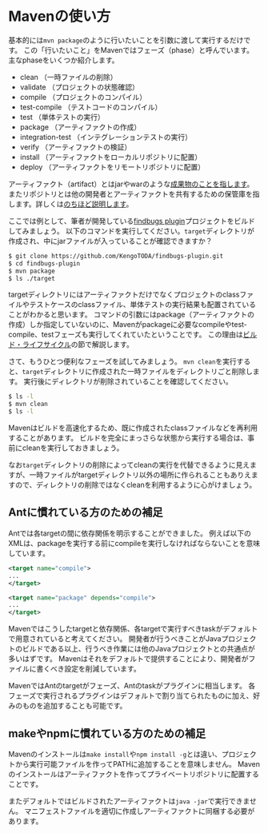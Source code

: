 # Mavenの使い方

基本的には`mvn package`のように行いたいことを引数に渡して実行するだけです。
この「行いたいこと」をMavenではフェーズ（phase）と呼んでいます。主なphaseをいくつか紹介します。

* clean （一時ファイルの削除）
* validate （プロジェクトの状態確認）
* compile （プロジェクトのコンパイル）
* test-compile （テストコードのコンパイル）
* test （単体テストの実行）
* package （アーティファクトの作成）
* integration-test （インテグレーションテストの実行）
* verify （アーティファクトの検証）
* install （アーティファクトをローカルリポジトリに配置）
* deploy （アーティファクトをリモートリポジトリに配置）

アーティファクト（artifact）とはjarやwarのような[成果物のことを指します][1]。
またリポジトリとは他の開発者とアーティファクトを共有するための保管庫を指します。詳しくは[のちほど説明します](./maven-repository.md)。

ここでは例として、筆者が開発している[findbugs plugin](https://github.com/KengoTODA/findbugs-plugin)プロジェクトをビルドしてみましょう。
以下のコマンドを実行してください。`target`ディレクトリが作成され、中にjarファイルが入っていることが確認できますか？

```zsh
$ git clone https://github.com/KengoTODA/findbugs-plugin.git
$ cd findbugs-plugin
$ mvn package
$ ls ./target
```

targetディレクトリにはアーティファクトだけでなくプロジェクトのclassファイルやテストケースのclassファイル、単体テストの実行結果も配置されていることがわかると思います。
コマンドの引数にはpackage（アーティファクトの作成）しか指定していないのに、Mavenがpackageに必要なcompileやtest-compile、testフェーズも実行してくれていたということです。
この理由は[ビルド・ライフサイクル](./build-lifecycle.md)の節で解説します。

さて、もうひとつ便利なフェーズを試してみましょう。
`mvn clean`を実行すると、`target`ディレクトリに作成された一時ファイルをディレクトリごと削除します。
実行後にディレクトリが削除されていることを確認してください。

```zsh
$ ls -l
$ mvn clean
$ ls -l
```

Mavenはビルドを高速化するため、既に作成されたclassファイルなどを再利用することがあります。
ビルドを完全にまっさらな状態から実行する場合は、事前にcleanを実行しておきましょう。

なお`target`ディレクトリの削除によってcleanの実行を代替できるように見えますが、一時ファイルがtargetディレクトリ以外の場所に作られることもありえますので、ディレクトリの削除ではなくcleanを利用するように心がけましょう。

[1]: http://stackoverflow.com/questions/2487485/what-is-maven-artifact "What is Maven artifact?"

## Antに慣れている方のための補足

Antでは各targetの間に依存関係を明示することができました。
例えば以下のXMLは、packageを実行する前にcompileを実行しなければならないことを意味しています。

```xml
<target name="compile">
...
</target>

<target name="package" depends="compile">
...
</target>
```

Mavenではこうしたtargetと依存関係、各targetで実行すべきtaskがデフォルトで用意されていると考えてください。
開発者が行うべきことがJavaプロジェクトのビルドである以上、行うべき作業には他のJavaプロジェクトとの共通点が多いはずです。
Mavenはそれをデフォルトで提供することにより、開発者がファイルに書くべき設定を削減しています。

MavenではAntのtargetがフェーズ、Antのtaskがプラグインに相当します。
各フェーズで実行されるプラグインはデフォルトで割り当てられたものに加え、好みのものを追加することも可能です。

## makeやnpmに慣れている方のための補足

Mavenのインストールは`make install`や`npm install -g`とは違い、プロジェクトから実行可能ファイルを作ってPATHに追加することを意味しません。
Mavenのインストールはアーティファクトを作ってプライベートリポジトリに配置することです。

またデフォルトではビルドされたアーティファクトは`java -jar`で実行できません。
マニフェストファイルを適切に作成しアーティファクトに同梱する必要があります。
